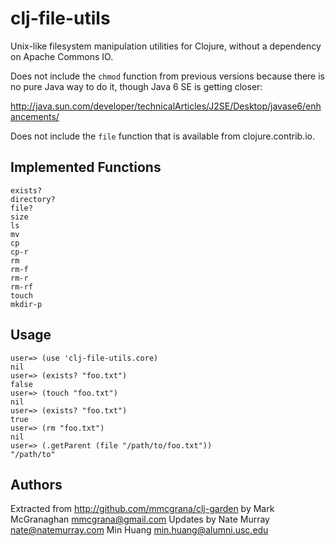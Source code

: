 # clj-file-utils

Unix-like filesystem manipulation utilities for Clojure, without a dependency
on Apache Commons IO.

Does not include the `chmod` function from previous versions because there is no
pure Java way to do it, though Java 6 SE is getting closer:

http://java.sun.com/developer/technicalArticles/J2SE/Desktop/javase6/enhancements/

Does not include the `file` function that is available from clojure.contrib.io.

## Implemented Functions

    exists?
    directory?
    file?
    size
    ls
    mv
    cp
    cp-r
    rm
    rm-f
    rm-r
    rm-rf
    touch
    mkdir-p

## Usage

    user=> (use 'clj-file-utils.core)
    nil
    user=> (exists? "foo.txt")
    false
    user=> (touch "foo.txt")
    nil
    user=> (exists? "foo.txt")
    true
    user=> (rm "foo.txt")
    nil
    user=> (.getParent (file "/path/to/foo.txt"))
    "/path/to"

## Authors

Extracted from http://github.com/mmcgrana/clj-garden
by Mark McGranaghan <mmcgrana@gmail.com>
Updates by Nate Murray <nate@natemurray.com>
           Min Huang <min.huang@alumni.usc.edu>
